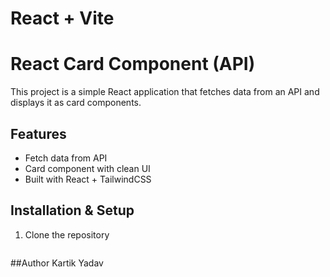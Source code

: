 # React + Vite

# React Card Component (API)

This project is a simple React application that fetches data from an API and displays it as card components.  

## Features
- Fetch data from API
- Card component with clean UI
- Built with React + TailwindCSS

## Installation & Setup
1. Clone the repository  
   ```bash https://github.com/kartikyadav-99/CodeForTommorrow_Task

##Author
Kartik Yadav



